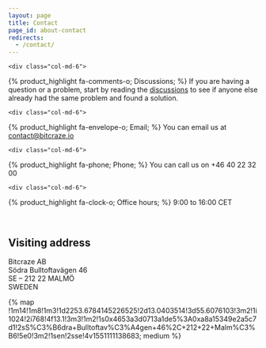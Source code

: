 ```yaml
---
layout: page
title: Contact
page_id: about-contact
redirects:
  - /contact/
---
```


<div class="row">

    <div class="col-md-6">
{% product_highlight
fa-comments-o;
Discussions;
%}
If you are having a question or a problem, start by reading the <a href="https://discussions.bitcraze.io">discussions</a> to see if anyone else already had the same problem and found a solution.
    </div>

    <div class="col-md-6">
{% product_highlight
fa-envelope-o;
Email;
%}
You can email us at <a href="mailto:contact@bitcraze.io">contact@bitcraze.io</a>
    </div>

</div>
<div class="row">

    <div class="col-md-6">
{% product_highlight
fa-phone;
Phone;
%}
You can call us on +46 40 22 32 00
    </div>

    <div class="col-md-6">
{% product_highlight
fa-clock-o;
Office hours;
%}
9:00 to 16:00 CET
    </div>
</div>

<br>

## Visiting address

Bitcraze AB<br>
Södra Bulltoftavägen 46<br>
SE &#8211; 212 22 MALMÖ<br>
SWEDEN

{% map !1m14!1m8!1m3!1d2253.6784145226525!2d13.0403514!3d55.6076103!3m2!1i1024!2i768!4f13.1!3m3!1m2!1s0x4653a3d0713a1de5%3A0xa8a15349e2a5c7d1!2sS%C3%B6dra+Bulltoftav%C3%A4gen+46%2C+212+22+Malm%C3%B6!5e0!3m2!1sen!2sse!4v1551111138683; medium %}
